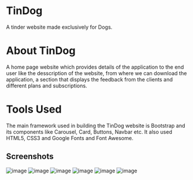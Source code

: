 <h1>TinDog</h1>
<p>A tinder website made exclusively for Dogs.</p>

<h1>About TinDog</h1>
<p>A home page website which provides details of the application to the end user like the desscription of the website, from where we can download the application, a section that displays the feedback from the clients and different plans and subscriptions.</p>

<h1>Tools Used</h1>
<p>The main framework used in building the TinDog website is Bootstrap and its components like Carousel, Card, Buttons, Navbar etc. It also used HTML5, CSS3 and Google Fonts and Font Awesome.</p>

<h2>Screenshots</h2>

![image](https://user-images.githubusercontent.com/97434590/175273258-e3a0e9d9-10e8-400d-9823-650c9c9d6ad6.png)
![image](https://user-images.githubusercontent.com/97434590/175273339-49633216-7ca1-4f01-867d-fc7715d467fc.png)
![image](https://user-images.githubusercontent.com/97434590/175273408-f610a756-dc76-473a-9e6c-202edd0915ac.png)
![image](https://user-images.githubusercontent.com/97434590/175273447-1a9e81a1-e0e7-4e22-8afb-bfc3b64753f0.png)
![image](https://user-images.githubusercontent.com/97434590/175273511-32aa556b-35b4-46ab-8b6d-e4c23d7bced5.png)
![image](https://user-images.githubusercontent.com/97434590/175273585-1aa32920-13d9-42f9-867d-6dc013e42b11.png)
